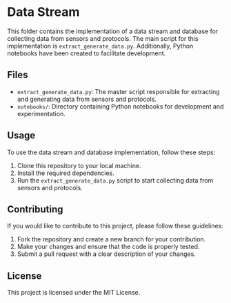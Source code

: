 # Data Stream

This folder contains the implementation of a data stream and database for collecting data from sensors and protocols. The main script for this implementation is `extract_generate_data.py`. Additionally, Python notebooks have been created to facilitate development.

## Files

- `extract_generate_data.py`: The master script responsible for extracting and generating data from sensors and protocols.
- `notebooks/`: Directory containing Python notebooks for development and experimentation.

## Usage

To use the data stream and database implementation, follow these steps:

1. Clone this repository to your local machine.
2. Install the required dependencies.
3. Run the `extract_generate_data.py` script to start collecting data from sensors and protocols.

## Contributing

If you would like to contribute to this project, please follow these guidelines:

1. Fork the repository and create a new branch for your contribution.
2. Make your changes and ensure that the code is properly tested.
3. Submit a pull request with a clear description of your changes.

## License

This project is licensed under the MIT License.